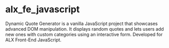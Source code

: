 # alx_fe_javascript
Dynamic Quote Generator is a vanilla JavaScript project that showcases advanced DOM manipulation. It displays random quotes and lets users add new ones with custom categories using an interactive form. Developed for ALX Front-End JavaScript.
